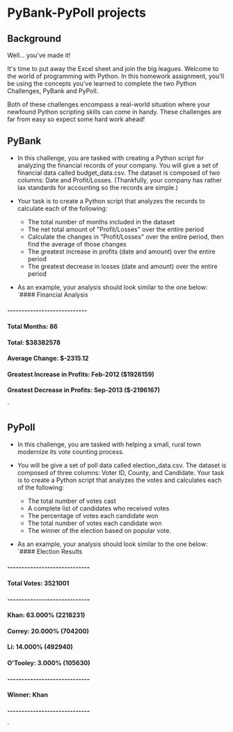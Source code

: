 # PyBank-PyPoll projects

## Background

Well... you've made it!

It's time to put away the Excel sheet and join the big leagues. Welcome to the world of programming with Python. In this homework assignment, you'll be using the concepts you've learned to complete the two Python Challenges, PyBank and PyPoll.

Both of these challenges encompass a real-world situation where your newfound Python scripting skills can come in handy. These challenges are far from easy so expect some hard work ahead!

## PyBank

- In this challenge, you are tasked with creating a Python script for analyzing the financial records of your company. You will give a set of financial data called budget_data.csv. The dataset is composed of two columns: Date and Profit/Losses. (Thankfully, your company has rather lax standards for accounting so the records are simple.)
- Your task is to create a Python script that analyzes the records to calculate each of the following:
    - The total number of months included in the dataset
    - The net total amount of "Profit/Losses" over the entire period
    - Calculate the changes in "Profit/Losses" over the entire period, then find the average of those changes
    - The greatest increase in profits (date and amount) over the entire period
    - The greatest decrease in losses (date and amount) over the entire period

- As an example, your analysis should look similar to the one below:
`#### Financial Analysis
#### ----------------------------
#### Total Months: 86
#### Total: $38382578
#### Average  Change: $-2315.12
#### Greatest Increase in Profits: Feb-2012 ($1926159)
#### Greatest Decrease in Profits: Sep-2013 ($-2196167)

`
## PyPoll

- In this challenge, you are tasked with helping a small, rural town modernize its vote counting process.

- You will be give a set of poll data called election_data.csv. The dataset is composed of three columns: Voter ID, County, and Candidate. Your task is to create a Python script that analyzes the votes and calculates each of the following:

  - The total number of votes cast
  - A complete list of candidates who received votes
  - The percentage of votes each candidate won
  - The total number of votes each candidate won
  - The winner of the election based on popular vote.

- As an example, your analysis should look similar to the one below:
`#### Election Results
#### -----------------------------
#### Total Votes: 3521001
#### -----------------------------
#### Khan: 63.000% (2218231)
#### Correy: 20.000% (704200)
#### Li: 14.000% (492940)
#### O'Tooley: 3.000% (105630)
#### -----------------------------
#### Winner: Khan
#### -----------------------------
`


